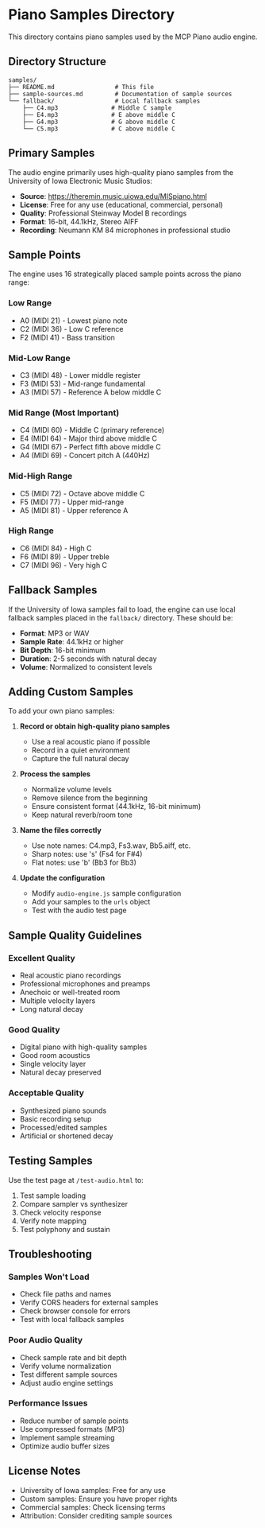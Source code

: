 # Piano Samples Directory

This directory contains piano samples used by the MCP Piano audio engine.

## Directory Structure

```
samples/
├── README.md                 # This file
├── sample-sources.md         # Documentation of sample sources
└── fallback/                 # Local fallback samples
    ├── C4.mp3               # Middle C sample
    ├── E4.mp3               # E above middle C
    ├── G4.mp3               # G above middle C
    └── C5.mp3               # C above middle C
```

## Primary Samples

The audio engine primarily uses high-quality piano samples from the University of Iowa Electronic Music Studios:

- **Source**: https://theremin.music.uiowa.edu/MISpiano.html
- **License**: Free for any use (educational, commercial, personal)
- **Quality**: Professional Steinway Model B recordings
- **Format**: 16-bit, 44.1kHz, Stereo AIFF
- **Recording**: Neumann KM 84 microphones in professional studio

## Sample Points

The engine uses 16 strategically placed sample points across the piano range:

### Low Range

- A0 (MIDI 21) - Lowest piano note
- C2 (MIDI 36) - Low C reference
- F2 (MIDI 41) - Bass transition

### Mid-Low Range

- C3 (MIDI 48) - Lower middle register
- F3 (MIDI 53) - Mid-range fundamental
- A3 (MIDI 57) - Reference A below middle C

### Mid Range (Most Important)

- C4 (MIDI 60) - Middle C (primary reference)
- E4 (MIDI 64) - Major third above middle C
- G4 (MIDI 67) - Perfect fifth above middle C
- A4 (MIDI 69) - Concert pitch A (440Hz)

### Mid-High Range

- C5 (MIDI 72) - Octave above middle C
- F5 (MIDI 77) - Upper mid-range
- A5 (MIDI 81) - Upper reference A

### High Range

- C6 (MIDI 84) - High C
- F6 (MIDI 89) - Upper treble
- C7 (MIDI 96) - Very high C

## Fallback Samples

If the University of Iowa samples fail to load, the engine can use local fallback samples placed in the `fallback/` directory. These should be:

- **Format**: MP3 or WAV
- **Sample Rate**: 44.1kHz or higher
- **Bit Depth**: 16-bit minimum
- **Duration**: 2-5 seconds with natural decay
- **Volume**: Normalized to consistent levels

## Adding Custom Samples

To add your own piano samples:

1. **Record or obtain high-quality piano samples**

   - Use a real acoustic piano if possible
   - Record in a quiet environment
   - Capture the full natural decay

2. **Process the samples**

   - Normalize volume levels
   - Remove silence from the beginning
   - Ensure consistent format (44.1kHz, 16-bit minimum)
   - Keep natural reverb/room tone

3. **Name the files correctly**

   - Use note names: C4.mp3, Fs3.wav, Bb5.aiff, etc.
   - Sharp notes: use 's' (Fs4 for F#4)
   - Flat notes: use 'b' (Bb3 for Bb3)

4. **Update the configuration**
   - Modify `audio-engine.js` sample configuration
   - Add your samples to the `urls` object
   - Test with the audio test page

## Sample Quality Guidelines

### Excellent Quality

- Real acoustic piano recordings
- Professional microphones and preamps
- Anechoic or well-treated room
- Multiple velocity layers
- Long natural decay

### Good Quality

- Digital piano with high-quality samples
- Good room acoustics
- Single velocity layer
- Natural decay preserved

### Acceptable Quality

- Synthesized piano sounds
- Basic recording setup
- Processed/edited samples
- Artificial or shortened decay

## Testing Samples

Use the test page at `/test-audio.html` to:

1. Test sample loading
2. Compare sampler vs synthesizer
3. Check velocity response
4. Verify note mapping
5. Test polyphony and sustain

## Troubleshooting

### Samples Won't Load

- Check file paths and names
- Verify CORS headers for external samples
- Check browser console for errors
- Test with local fallback samples

### Poor Audio Quality

- Check sample rate and bit depth
- Verify volume normalization
- Test different sample sources
- Adjust audio engine settings

### Performance Issues

- Reduce number of sample points
- Use compressed formats (MP3)
- Implement sample streaming
- Optimize audio buffer sizes

## License Notes

- University of Iowa samples: Free for any use
- Custom samples: Ensure you have proper rights
- Commercial samples: Check licensing terms
- Attribution: Consider crediting sample sources
